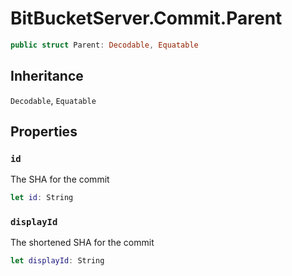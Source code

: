 # BitBucketServer.Commit.Parent

``` swift
public struct Parent: Decodable, Equatable
```

## Inheritance

`Decodable`, `Equatable`

## Properties

### `id`

The SHA for the commit

``` swift
let id: String
```

### `displayId`

The shortened SHA for the commit

``` swift
let displayId: String
```
